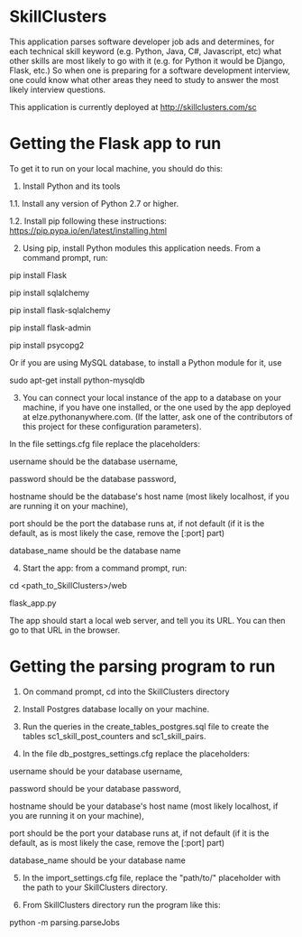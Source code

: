 # SkillClusters

This application parses software developer job ads and determines, for each technical skill keyword (e.g. Python, Java, C#, Javascript, etc) what other skills are most likely to go with it (e.g. for Python it would be Django, Flask, etc.) So when one is preparing for a software development interview, one could know what other areas they need to study to answer the most likely interview questions.

This application is currently deployed at http://skillclusters.com/sc

Getting the Flask app to run
============================

To get it to run on your local machine, you should do this: 

1. Install Python and its tools

1.1. Install any version of Python 2.7 or higher.

1.2. Install pip following these instructions: https://pip.pypa.io/en/latest/installing.html

2. Using pip, install Python modules this application needs. From a command prompt, run: 

pip install Flask

pip install sqlalchemy

pip install flask-sqlalchemy

pip install flask-admin

pip install psycopg2

Or if you are using MySQL database, to install a Python module for it, use

sudo apt-get install python-mysqldb

3. You can connect your local instance of the app to a database on your machine, if you have one installed, or the one used by the app deployed at elze.pythonanywhere.com. (If the latter, ask one of the contributors of this project for these configuration parameters).

In the file settings.cfg file replace the placeholders:

username should be the database username,

password should be the database password,

hostname should be the database's host name (most likely localhost, if you are running it on your machine),

port should be the port the database runs at, if not default (if it is the default, as is most likely the case, remove the [:port] part)

database_name should be the database name


4. Start the app: from a command prompt, run:

cd <path_to_SkillClusters>/web

flask_app.py

The app should start a local web server, and tell you its URL. You can then go to that URL in the browser.


Getting the parsing program to run
===================================

1. On command prompt, cd into the SkillClusters directory

2. Install Postgres database locally on your machine.

3. Run the queries in the create_tables_postgres.sql file to create the tables sc1_skill_post_counters and sc1_skill_pairs. 

4. In the file db_postgres_settings.cfg replace the placeholders: 

username should be your database username,

password should be your database password,

hostname should be your database's host name (most likely localhost, if you are running it on your machine),

port should be the port your database runs at, if not default (if it is the default, as is most likely the case, remove the [:port] part)

database_name should be your database name

5. In the import_settings.cfg file, replace the "path/to/" placeholder with the path to your SkillClusters directory.

6. From SkillClusters directory run the program like this:

python -m parsing.parseJobs



